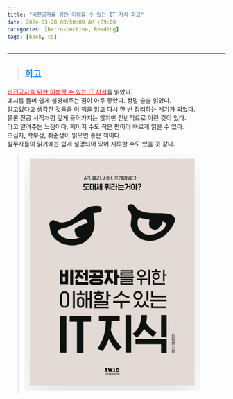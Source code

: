```yaml
---
title: "비전공자를 위한 이해할 수 있는 IT 지식 회고"
date: 2024-03-28 08:50:00 AM +09:00
categories: [Retrospective, Reading]
tags: [book, cs]
---
```

***

>## <span style='color:#1E90FF'>회고</span>
<a href='https://product.kyobobook.co.kr/detail/S000001981866' target='_blank' style='color:red'>비전공자를 위한 이해할 수 있는 IT 지식</a>을 읽었다. <br>
예시를 들며 쉽게 설명해주는 점이 아주 좋았다. 정말 술술 읽었다. <br>
알고있다고 생각한 것들을 이 책을 읽고 다시 한 번 정리하는 계기가 되었다. <br>
물론 전공 서적처럼 깊게 들어가지는 않지만 전반적으로 이런 것이 있다. <br>
라고 알려주는 느낌이다. 페이지 수도 적은 편이라 빠르게 읽을 수 있다. <br>
초심자, 학부생, 취준생이 읽으면 좋은 책이다. <br>
실무자들이 읽기에는 쉽게 설명되어 있어 지루할 수도 있을 것 같다. <br>

> ![book](/assets/img/postImg/Retrospective/Reading/understandingITConcepts/bookImg.JPG)